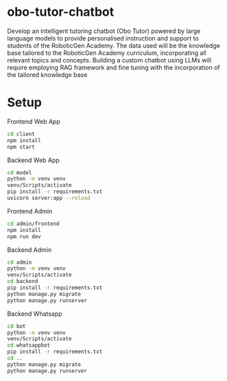 # obo-tutor-chatbot

Develop an intelligent tutoring chatbot (Obo Tutor) powered by large language models to provide personalised instruction and support to students of the RoboticGen Academy. The data used will be the knowledge base tailored to the RoboticGen Academy curriculum, incorporating all relevant topics and concepts. Building a custom chatbot using LLMs will require employing RAG framework and fine tuning with the incorporation of the tailored knowledge base


# Setup

Frontend Web App
```sh
cd client
npm install
npm start
```

Backend Web App
```sh
cd model
python -m venv venv
venv/Scripts/activate
pip install -r requirements.txt
uvicorn server:app --reload
```

Frontend Admin
```sh
cd admin/frontend
npm install
npm run dev
```

Backend Admin
```sh
cd admin
python -m venv venv
venv/Scripts/activate
cd backend
pip install -r requirements.txt
python manage.py migrate
python manage.py runserver
```

Backend Whatsapp
```sh
cd bot
python -m venv venv
venv/Scripts/activate
cd whatsappbot
pip install -r requirements.txt
cd ..
python manage.py migrate
python manage.py runserver
```